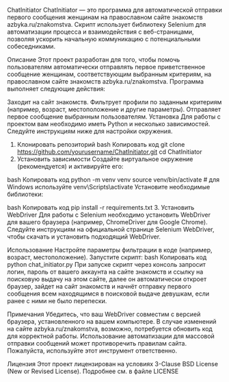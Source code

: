 ChatInitiator
ChatInitiator — это программа для автоматической отправки первого сообщения женщинам на православном сайте знакомств azbyka.ru/znakomstva. Скрипт использует библиотеку Selenium для автоматизации процесса и взаимодействия с веб-страницами, позволяя ускорить начальную коммуникацию с потенциальными собеседниками.

Описание
Этот проект разработан для того, чтобы помочь пользователям автоматически отправлять первое приветственное сообщение женщинам, соответствующим выбранным критериям, на православном сайте знакомств azbyka.ru/znakomstva. Программа выполняет следующие действия:

Заходит на сайт знакомств.
Фильтрует профили по заданным критериям (например, возраст, местоположение и другие параметры).
Отправляет первое сообщение выбранным пользователям.
Установка
Для работы с проектом вам необходимо иметь Python и несколько зависимостей. Следуйте инструкциям ниже для настройки окружения.

1. Клонировать репозиторий
bash
Копировать код
git clone https://github.com/yourusername/ChatInitiator.git
cd ChatInitiator
2. Установить зависимости
Создайте виртуальное окружение (рекомендуется) и активируйте его:

bash
Копировать код
python -m venv venv
source venv/bin/activate  # для Windows используйте venv\Scripts\activate
Установите необходимые библиотеки:

bash
Копировать код
pip install -r requirements.txt
3. Установить WebDriver
Для работы с Selenium необходимо установить WebDriver для вашего браузера (например, ChromeDriver для Google Chrome). Следуйте инструкциям на официальной странице Selenium WebDriver, чтобы скачать и установить подходящий WebDriver.

Использование
Настройте параметры фильтрации в коде (например, возраст, местоположение).
Запустите скрипт:
bash
Копировать код
python chat_initiator.py
При запуске скрипт через консоль запросит логин, пароль от вашего аккаунта на сайте знакомств и ссылку на поисковую выдачу на этом сайте, далее он автоматически откроет браузер, зайдет на сайт знакомств и начнёт отправку первого сообщения всем находящимся в поисковой выдаче девушкам, если ранее с ними не было перепески.


Примечания
Убедитесь, что ваш WebDriver совместим с версией браузера, установленного на вашем компьютере.
В случае изменений на сайте azbyka.ru/znakomstva, возможно, потребуется обновить код для корректной работы.
Использование автоматизации для массовой отправки сообщений может противоречить правилам сайта. Пожалуйста, используйте этот инструмент ответственно.

Лицензия
Этот проект лицензирован на условиях 3-Clause BSD License (New or Revised License). Подробнее см. в файле LICENSE
